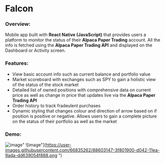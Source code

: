 # Falcon
### Overview:
Mobile app built with **React Native (JavaScript)** that provides users a platform to monitor the status of their **Alpaca Paper Trading** account. All the info is fetched using the **Alpaca Paper Trading API** and displayed on the Dashboard or Activity screen.

### Features:
* View basic account info such as current balance and portfolio value
* Market scoreboard with exchanges such as SPY to gain a holistic view of the status of the stock market
* Detailed list of owned positions with comprehensive data on current price as well as change in price that updates live via the **Alpaca Paper Trading API**
* Order history to track fradeulent purchases
* Dynamic styling that changes colour and direction of arrow based on if position is positive or negative. Allows users to gain a complete picture on the status of their portfolio as well as the market

### Demo:

![image"](https://user-images.githubusercontent.com/66835262/88603085-1b243c80-d042-11ea-970f-066414ac795a.png")
![image"](https://user-images.githubusercontent.com/66835262/88603147-3f801900-d042-11ea-9ada-dd639054f888.png ")


